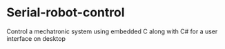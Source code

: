 # Serial-robot-control
 Control a mechatronic system using embedded C along with C# for a user interface on desktop
